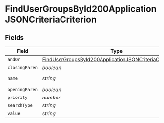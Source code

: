 # FindUserGroupsById200ApplicationJSONCriteriaCriterion


## Fields

| Field                                                                                                                                               | Type                                                                                                                                                | Required                                                                                                                                            | Description                                                                                                                                         | Example                                                                                                                                             |
| --------------------------------------------------------------------------------------------------------------------------------------------------- | --------------------------------------------------------------------------------------------------------------------------------------------------- | --------------------------------------------------------------------------------------------------------------------------------------------------- | --------------------------------------------------------------------------------------------------------------------------------------------------- | --------------------------------------------------------------------------------------------------------------------------------------------------- |
| `andOr`                                                                                                                                             | [FindUserGroupsById200ApplicationJSONCriteriaCriterionAndOr](../../models/operations/findusergroupsbyid200applicationjsoncriteriacriterionandor.md) | :heavy_minus_sign:                                                                                                                                  | N/A                                                                                                                                                 |                                                                                                                                                     |
| `closingParen`                                                                                                                                      | *boolean*                                                                                                                                           | :heavy_minus_sign:                                                                                                                                  | N/A                                                                                                                                                 |                                                                                                                                                     |
| `name`                                                                                                                                              | *string*                                                                                                                                            | :heavy_minus_sign:                                                                                                                                  | Name of the criteria                                                                                                                                | Email Address                                                                                                                                       |
| `openingParen`                                                                                                                                      | *boolean*                                                                                                                                           | :heavy_minus_sign:                                                                                                                                  | N/A                                                                                                                                                 |                                                                                                                                                     |
| `priority`                                                                                                                                          | *number*                                                                                                                                            | :heavy_minus_sign:                                                                                                                                  | N/A                                                                                                                                                 |                                                                                                                                                     |
| `searchType`                                                                                                                                        | *string*                                                                                                                                            | :heavy_minus_sign:                                                                                                                                  | Operator                                                                                                                                            | like                                                                                                                                                |
| `value`                                                                                                                                             | *string*                                                                                                                                            | :heavy_minus_sign:                                                                                                                                  | N/A                                                                                                                                                 | company.com                                                                                                                                         |
